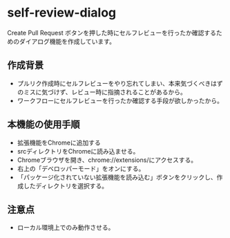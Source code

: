 # self-review-dialog
Create Pull Request ボタンを押した時にセルフレビューを行ったか確認するためのダイアログ機能を作成しています。

## 作成背景
* プルリク作成時にセルフレビューをやり忘れてしまい、本来気づくべきはずのミスに気づけず、レビュー時に指摘されることがあるから。
* ワークフローにセルフレビューを行ったか確認する手段が欲しかったから。

## 本機能の使用手順
* 拡張機能をChromeに追加する
* srcディレクトリをChromeに読み込ませる。
* Chromeブラウザを開き、chrome://extensions/にアクセスする。
* 右上の「デベロッパーモード」をオンにする。
* 「パッケージ化されていない拡張機能を読み込む」ボタンをクリックし、作成したディレクトリを選択する。

## 注意点
* ローカル環境上でのみ動作させる。
